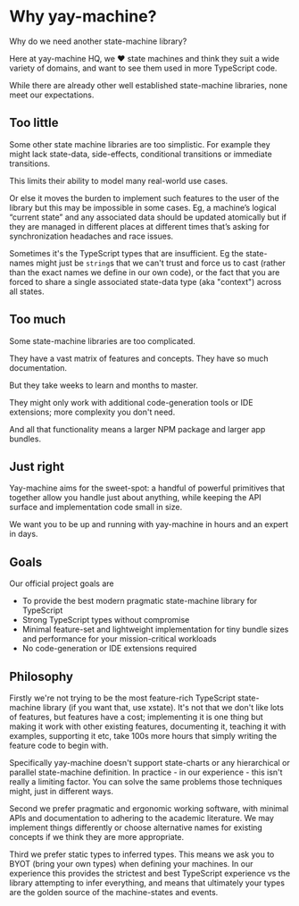# Why **yay-machine**?

Why do we need another state-machine library?

Here at yay-machine HQ, we ❤️ state machines and think they suit a wide variety of domains, and want to see them used in more TypeScript code.

While there are already other well established state-machine libraries, none meet our expectations.

## Too little

Some other state machine libraries are too simplistic. For example they might lack state-data, side-effects, conditional transitions or immediate transitions.

This limits their ability to model many real-world use cases.

Or else it moves the burden to implement such features to the user of the library but this may be impossible in some cases. Eg, a machine’s logical “current state” and any associated data should be updated atomically but if they are managed in different places at different times that’s asking for synchronization headaches and race issues.

Sometimes it's the TypeScript types that are insufficient. Eg the state-names might just be `string`s that we can't trust and force us to cast (rather than the exact names we define in our own code), or the fact that you are forced to share a single associated state-data type (aka "context") across all states.

## Too much

Some state-machine libraries are too complicated. 

They have a vast matrix of features and concepts. They have so much documentation. 

But they take weeks to learn and months to master.

They might only work with additional code-generation tools or IDE extensions; more complexity you don't need.

And all that functionality means a larger NPM package and larger app bundles.

## Just right

Yay-machine aims for the sweet-spot: a handful of powerful primitives that together allow you handle just about anything, while keeping the API surface and implementation code small in size.

We want you to be up and running with yay-machine in hours and an expert in days.

## Goals

Our official project goals are

* To provide the best modern pragmatic state-machine library for TypeScript
* Strong TypeScript types without compromise
* Minimal feature-set and lightweight implementation for tiny bundle sizes and performance for your mission-critical workloads
* No code-generation or IDE extensions required

## Philosophy

Firstly we're not trying to be the most feature-rich TypeScript state-machine library (if you want that, use xstate). It's not that we don't like lots of features, but features have a cost; implementing it is one thing but making it work with other existing features, documenting it, teaching it with examples, supporting it etc, take 100s more hours that simply writing the feature code to begin with.

Specifically yay-machine doesn't support state-charts or any hierarchical or parallel state-machine definition. In practice - in our experience - this isn't really a limiting factor. You can solve the same problems those techniques might, just in different ways.

Second we prefer pragmatic and ergonomic working software, with minimal APIs and documentation to adhering to the academic literature. We may implement things differently or choose alternative names for existing concepts if we think they are more appropriate.

Third we prefer static types to inferred types. This means we ask you to BYOT (bring your own types) when defining your machines. In our experience this provides the strictest and best TypeScript experience vs the library attempting to infer everything, and means that ultimately your types are the golden source of the machine-states and events.
